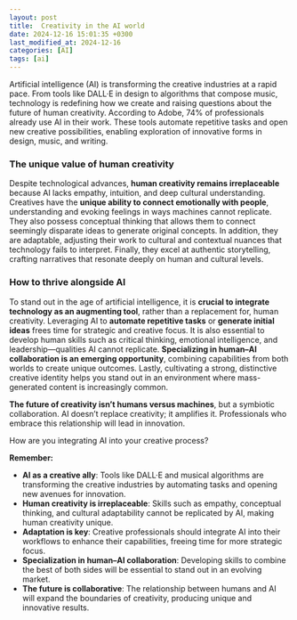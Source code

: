 ```yaml
---
layout: post
title:  Creativity in the AI world
date: 2024-12-16 15:01:35 +0300
last_modified_at: 2024-12-16
categories: [AI]
tags: [ai]
---
```



Artificial intelligence (AI) is transforming the creative industries at a rapid pace. From tools like DALL·E in design to algorithms that compose music, technology is redefining how we create and raising questions about the future of human creativity. According to Adobe, 74% of professionals already use AI in their work. These tools automate repetitive tasks and open new creative possibilities, enabling exploration of innovative forms in design, music, and writing.

### The unique value of human creativity

Despite technological advances, **human creativity remains irreplaceable** because AI lacks empathy, intuition, and deep cultural understanding. Creatives have the **unique ability to connect emotionally with people**, understanding and evoking feelings in ways machines cannot replicate. They also possess conceptual thinking that allows them to connect seemingly disparate ideas to generate original concepts. In addition, they are adaptable, adjusting their work to cultural and contextual nuances that technology fails to interpret. Finally, they excel at authentic storytelling, crafting narratives that resonate deeply on human and cultural levels.

### How to thrive alongside AI

To stand out in the age of artificial intelligence, it is **crucial to integrate technology as an augmenting tool**, rather than a replacement for, human creativity. Leveraging AI to **automate repetitive tasks** or **generate initial ideas** frees time for strategic and creative focus. It is also essential to develop human skills such as critical thinking, emotional intelligence, and leadership—qualities AI cannot replicate. **Specializing in human–AI collaboration is an emerging opportunity**, combining capabilities from both worlds to create unique outcomes. Lastly, cultivating a strong, distinctive creative identity helps you stand out in an environment where mass-generated content is increasingly common.

**The future of creativity isn’t humans versus machines**, but a symbiotic collaboration. AI doesn’t replace creativity; it amplifies it. Professionals who embrace this relationship will lead in innovation.

How are you integrating AI into your creative process?

**Remember:**

* **AI as a creative ally**: Tools like DALL·E and musical algorithms are transforming the creative industries by automating tasks and opening new avenues for innovation.
* **Human creativity is irreplaceable**: Skills such as empathy, conceptual thinking, and cultural adaptability cannot be replicated by AI, making human creativity unique.
* **Adaptation is key**: Creative professionals should integrate AI into their workflows to enhance their capabilities, freeing time for more strategic focus.
* **Specialization in human–AI collaboration**: Developing skills to combine the best of both sides will be essential to stand out in an evolving market.
* **The future is collaborative**: The relationship between humans and AI will expand the boundaries of creativity, producing unique and innovative results.

